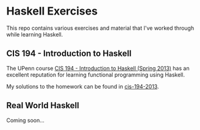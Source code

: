 # Haskell Exercises

This repo contains various exercises and material that I've worked through while learning Haskell.

## CIS 194 - Introduction to Haskell

The UPenn course [CIS 194 - Introduction to Haskell (Spring 2013)](https://www.seas.upenn.edu/~cis194/spring13/) has an excellent reputation for learning functional programming using Haskell.

My solutions to the homework can be found in [cis-194-2013](./cis-194-2013).

## Real World Haskell

Coming soon...
